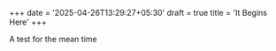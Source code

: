 +++
date = '2025-04-26T13:29:27+05:30'
draft = true
title = 'It Begins Here'
+++

A test for the mean time
